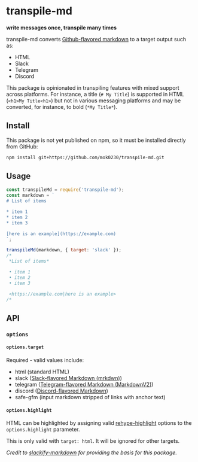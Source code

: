 # transpile-md

**write messages once, transpile many times**

<!-- TODO: add this content back once the infrastructure exists!
![Build Status](https://github.com/jsarafajr/slackify-markdown/workflows/Build%20CI/badge.svg?branch=master)
[![codecov](https://codecov.io/gh/jsarafajr/slackify-markdown/branch/master/graph/badge.svg)](https://codecov.io/gh/jsarafajr/slackify-markdown) [![Known Vulnerabilities](https://snyk.io/test/github/jsarafajr/slackify-markdown/badge.svg)](https://snyk.io/test/github/jsarafajr/slackify-markdown) -->

transpile-md converts [Github-flavored markdown](https://github.github.com/gfm/) to a target output such as:

- HTML
- Slack
- Telegram
- Discord

This package is opinionated in transpiling features with mixed support across platforms. For instance, a title (`# My Title`) is supported in HTML (`<h1>My Title<h1>`) but not in various messaging platforms and may be converted, for instance, to bold (`*My Title*`).

## Install

This package is not yet published on npm, so it must be installed directly from GitHub:

```bash
npm install git+https://github.com/mok0230/transpile-md.git
```

<!--TODO: add this back when package is on npm
 ```bash
npm install slackify-markdown
``` -->

## Usage

```js
const transpileMd = require('transpile-md');
const markdown = `
# List of items

* item 1
* item 2
* item 3

[here is an example](https://example.com)
`;

transpileMd(markdown, { target: 'slack' });
/*
 *List of items*

 • item 1
 • item 2
 • item 3

 <https://example.com|here is an example>
/*
```

## API

### `options`

#### `options.target`

Required - valid values include:

* html (standard HTML)
* slack ([Slack-flavored Markdown (mrkdwn)](https://api.slack.com/reference/surfaces/formatting))
* telegram ([Telegram-flavored Markdown (MarkdownV2)](https://core.telegram.org/bots/api#markdownv2-style))
* discord ([Discord-flavored Markdown](https://support.discord.com/hc/en-us/articles/210298617-Markdown-Text-101-Chat-Formatting-Bold-Italic-Underline-))
* safe-gfm (input markdown stripped of links with anchor text)

#### `options.highlight`

HTML can be highlighted by assigning valid [rehype-highlight](https://github.com/rehypejs/rehype-highlight#api) options to the `options.highlight` parameter. 

This is only valid with `target: html`. It will be ignored for other targets.

_Credit to [slackify-markdown](https://github.com/jsarafajr/slackify-markdown) for providing the basis for this package._
